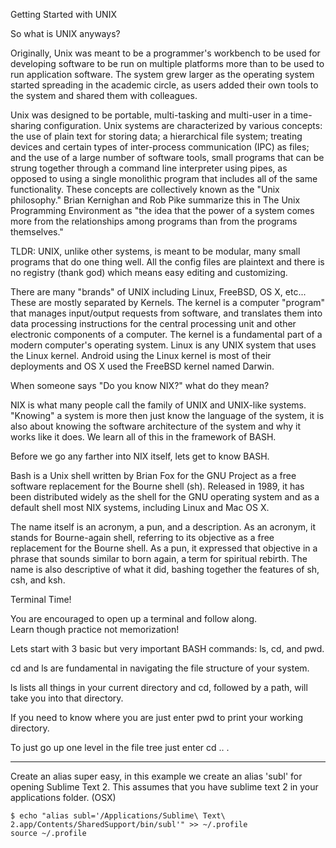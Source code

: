 Getting Started with UNIX

So what is UNIX anyways?  

Originally, Unix was meant to be a programmer's workbench to be used for developing software to be run on multiple platforms more than to be used to run application software. The system grew larger as the operating system started spreading in the academic circle, as users added their own tools to the system and shared them with colleagues.

Unix was designed to be portable, multi-tasking and multi-user in a time-sharing configuration. Unix systems are characterized by various concepts: the use of plain text for storing data; a hierarchical file system; treating devices and certain types of inter-process communication (IPC) as files; and the use of a large number of software tools, small programs that can be strung together through a command line interpreter using pipes, as opposed to using a single monolithic program that includes all of the same functionality. These concepts are collectively known as the "Unix philosophy." Brian Kernighan and Rob Pike summarize this in The Unix Programming Environment as "the idea that the power of a system comes more from the relationships among programs than from the programs themselves."

TLDR:
UNIX, unlike other systems, is meant to be modular, many small programs that do one thing well.  All the config files are plaintext and there is no registry (thank god) which means easy editing and customizing.

There are many "brands" of UNIX including Linux, FreeBSD, OS X, etc...  These are mostly separated by Kernels.  The kernel is a computer "program" that manages input/output requests from software, and translates them into data processing instructions for the central processing unit and other electronic components of a computer. The kernel is a fundamental part of a modern computer's operating system.  Linux is any UNIX system that uses the Linux kernel.  Android using the Linux kernel is most of their deployments and OS X used the FreeBSD kernel named Darwin.

When someone says "Do you know NIX?" what do they mean?

NIX is what many people call the family of UNIX and UNIX-like systems.  "Knowing" a system is more then just know the language of the system, it is also about knowing the software architecture of the system and why it works like it does.  We learn all of this in the framework of BASH.

Before we go any farther into NIX itself, lets get to know BASH.

Bash is a Unix shell written by Brian Fox for the GNU Project as a free software replacement for the Bourne shell (sh). Released in 1989, it has been distributed widely as the shell for the GNU operating system and as a default shell most NIX systems, including Linux and Mac OS X. 

The name itself is an acronym, a pun, and a description. As an acronym, it stands for Bourne-again shell, referring to its objective as a free replacement for the Bourne shell. As a pun, it expressed that objective in a phrase that sounds similar to born again, a term for spiritual rebirth. The name is also descriptive of what it did, bashing together the features of sh, csh, and ksh.

Terminal Time!

You are encouraged to open up a terminal and follow along.  
Learn though practice not memorization!

Lets start with 3 basic but very important BASH commands: ls, cd, and pwd.

cd and ls are fundamental in navigating the file structure of your system. 

ls lists all things in your current directory and cd, followed by a path, will take you into that directory.

If you need to know where you are just enter pwd to print your working directory.

To just go up one level in the file tree just enter cd .. .

_____________________________________________________________________________


Create an alias super easy, in this example we create an alias 'subl' for opening Sublime Text 2. This assumes that you have sublime text 2 in your applications folder. (OSX)

```
$ echo "alias subl='/Applications/Sublime\ Text\ 2.app/Contents/SharedSupport/bin/subl'" >> ~/.profile
source ~/.profile
```
